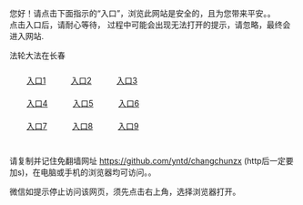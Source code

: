 您好！请点击下面指示的“入口”，浏览此网站是安全的，且为您带来平安。。 <br/>
点击入口后，请耐心等待， 过程中可能会出现无法打开的提示，请忽略，最终会进入网站. </br>

法轮大法在长春<br/>
<div style="padding:10px"><a style="margin:20px" target="_blank" href="https://d3200n3en6ctjv.cloudfront.net/2Qpsp?fwplqevv" id="ccLink1" rel="nofollow">入口1</a> <a target="_blank" style="margin:20px" href="https://d3cf1xba3gk6st.cloudfront.net/2Qpsp?mtftdods" id="ccLink2" rel="nofollow">入口2</a> <a style="margin:20px" target="_blank" href="https://dg7hrps0a1hib.cloudfront.net/2Qpsp?nqjbph" id="ccLink3" rel="nofollow">入口3</a></div>

<div style="padding:10px" ><a style="margin:20px" target="_blank" href="https://d3200n3en6ctjv.cloudfront.net/2Qpsp?fwplqevv" id="ccLink4" rel="nofollow">入口4</a> <a style="margin:20px" href="https://d3cf1xba3gk6st.cloudfront.net/2Qpsp?mtftdods" target="_blank" id="ccLink5" rel="nofollow">入口5</a> <a style="margin:20px" href="https://dg7hrps0a1hib.cloudfront.net/2Qpsp?nqjbph" target="_blank" id="ccLink6" rel="nofollow">入口6</a></div>

<div style="padding:10px"><a style="margin:20px" target="_blank" href="https://d3200n3en6ctjv.cloudfront.net/2Qpsp?fwplqevv" id="ccLink7" rel="nofollow">入口7</a> <a style="margin:20px" href="https://d3cf1xba3gk6st.cloudfront.net/2Qpsp?mtftdods" target="_blank" id="ccLink8" rel="nofollow">入口8</a> <a style="margin:20px" target="_blank" href="https://dg7hrps0a1hib.cloudfront.net/2Qpsp?nqjbph" id="ccLink9" rel="nofollow">入口9</a></div>

<br/>



请复制并记住免翻墙网址 https://github.com/yntd/changchunzx (http后一定要加s)，在电脑或手机的浏览器均可访问。。<br/>

微信如提示停止访问该网页，须先点击右上角，选择浏览器打开。
